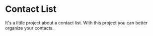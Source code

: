 # Contact List

It's a little project about a contact list. With this project you can better organize your contacts.